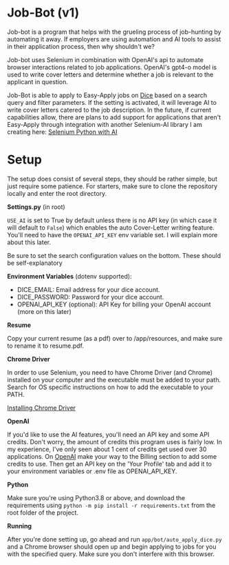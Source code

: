 # Job-Bot (v1)
Job-bot is a program that helps with the grueling process of job-hunting by automating it away.
If employers are using automation and AI tools to assist in their application process, then why shouldn't we?

Job-bot uses Selenium in combination with OpenAI's api to automate browser interactions related to job applications. 
OpenAI's gpt4-o model is used to write cover letters and determine whether a job is relevant to the applicant in question. 

Job-Bot is able to apply to Easy-Apply jobs on [Dice](https://dice.com) based on a search query and filter parameters.
If the setting is activated, it will leverage AI to write cover letters catered to the job description. In the future, 
if current capabilities allow, there are plans to add support for applications that aren't Easy-Apply through integration
with another Selenium-AI library I am creating here: [Selenium Python with AI](https://github.com/AndrewKassab/selenium_ai)

# Setup

The setup does consist of several steps, they should be rather simple, but just require some patience.
For starters, make sure to clone the repository locally and enter the root directory.

**Settings.py** (in root)

`USE_AI` is set to True by default unless there is no API key (in which case it will default to `False`)
which enables the auto Cover-Letter writing feature. You'll need to have the `OPENAI_API_KEY` env variable
set. I will explain more about this later.

Be sure to set the search configuration values on the bottom. These should be self-explanatory

**Environment Variables** (dotenv supported):

- DICE_EMAIL: Email address for your dice account.
- DICE_PASSWORD: Password for your dice account.
- OPENAI_API_KEY (optional): API Key for billing your OpenAI account (more on this later)

**Resume**

Copy your current resume (as a pdf) over to /app/resources, and make sure to rename it to resume.pdf.

**Chrome Driver**

In order to use Selenium, you need to have Chrome Driver (and Chrome) installed on your computer and 
the executable must be added to your path. Search for OS specific instructions on how to add the 
executable to your PATH.

[Installing Chrome Driver](https://developer.chrome.com/docs/chromedriver/get-started)

**OpenAI**

If you'd like to use the AI features, you'll need an API key and some API credits. Don't worry, the
amount of credits this program uses is fairly low. In my experience, I've only seen about 1 cent of 
credits get used over 30 applications. On [OpenAI](https://platform.openai.com/settings/profile) make
your way to the Billing section to add some credits to use. Then get an API key on the 'Your Profile' 
tab and add it to your environment variables or .env file as OPENAI_API_KEY.

**Python** 

Make sure you're using Python3.8 or above, and download the requirements using 
`python -m pip install -r requirements.txt` from the root folder of the project.

**Running**

After you're done setting up, go ahead and run `app/bot/auto_apply_dice.py` and a Chrome browser should
open up and begin applying to jobs for you with the specified query. Make sure you don't interfere with 
this browser.




